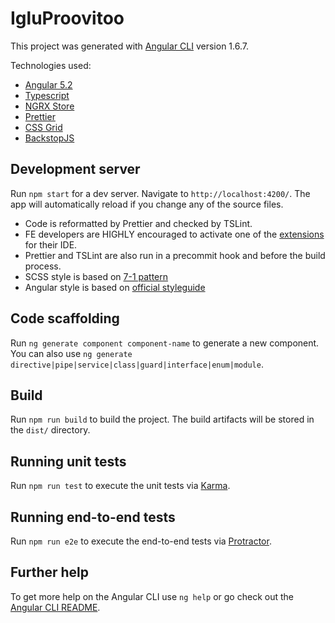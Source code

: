 # IgluProovitoo

This project was generated with [Angular CLI](https://github.com/angular/angular-cli) version 1.6.7.

Technologies used:

* [Angular 5.2](https://angular.io/)
* [Typescript](https://www.typescriptlang.org/)
* [NGRX Store](https://github.com/ngrx/platform)
* [Prettier](https://github.com/prettier/prettier)
* [CSS Grid](https://css-tricks.com/snippets/css/complete-guide-grid/)
* [BackstopJS](https://github.com/garris/BackstopJS)

## Development server

Run `npm start` for a dev server. Navigate to `http://localhost:4200/`. The app will automatically reload if you change any of the source files.

* Code is reformatted by Prettier and checked by TSLint.
* FE developers are HIGHLY encouraged to activate one of the [extensions](https://prettier.io/docs/en/editors.html) for their IDE.
* Prettier and TSLint are also run in a precommit hook and before the build process.
* SCSS style is based on [7-1 pattern](https://sass-guidelin.es/#the-7-1-pattern)
* Angular style is based on [official styleguide](https://angular.io/guide/styleguide)

## Code scaffolding

Run `ng generate component component-name` to generate a new component. You can also use `ng generate directive|pipe|service|class|guard|interface|enum|module`.

## Build

Run `npm run build` to build the project. The build artifacts will be stored in the `dist/` directory.

## Running unit tests

Run `npm run test` to execute the unit tests via [Karma](https://karma-runner.github.io).

## Running end-to-end tests

Run `npm run e2e` to execute the end-to-end tests via [Protractor](http://www.protractortest.org/).

## Further help

To get more help on the Angular CLI use `ng help` or go check out the [Angular CLI README](https://github.com/angular/angular-cli/blob/master/README.md).
